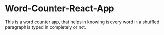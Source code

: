 # Word-Counter-React-App
This is a word counter app, that helps in knowing is every word in a shuffled paragraph is typed in completely or not.

